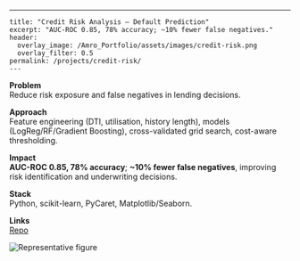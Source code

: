---
    title: "Credit Risk Analysis — Default Prediction"
    excerpt: "AUC-ROC 0.85, 78% accuracy; ~10% fewer false negatives."
    header:
      overlay_image: /Amro_Portfolio/assets/images/credit-risk.png
      overlay_filter: 0.5
    permalink: /projects/credit-risk/
    ---


**Problem**  
Reduce risk exposure and false negatives in lending decisions.

**Approach**  
Feature engineering (DTI, utilisation, history length), models (LogReg/RF/Gradient Boosting), cross-validated grid search, cost-aware thresholding.

**Impact**  
**AUC-ROC 0.85, 78% accuracy**; **~10% fewer false negatives**, improving risk identification and underwriting decisions.

**Stack**  
Python, scikit-learn, PyCaret, Matplotlib/Seaborn.

**Links**  
[Repo](https://github.com/Amro6625/Credit-Risk-Analysis)

![Representative figure](/Amro_Portfolio/assets/images/credit-risk.png)